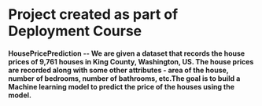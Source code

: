 # Project created as part of Deployment Course
#### HousePricePrediction -- We are given a dataset that records the house prices of 9,761 houses in King County, Washington, US. The house prices are recorded along with some other attributes - area of the house, number of bedrooms, number of bathrooms, etc.The goal is to build a Machine learning model to predict the price of the houses using the model.
